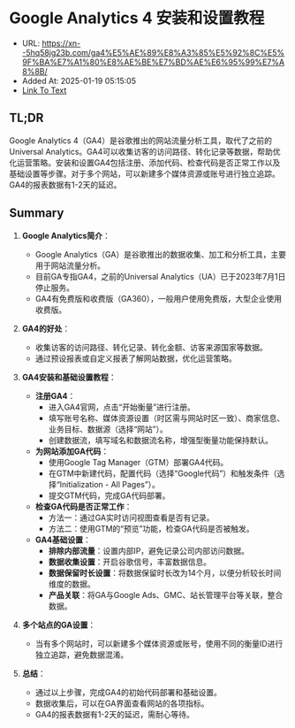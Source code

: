 # Google Analytics 4 安装和设置教程
- URL: https://xn--5hq58jg23b.com/ga4%E5%AE%89%E8%A3%85%E5%92%8C%E5%9F%BA%E7%A1%80%E8%AE%BE%E7%BD%AE%E6%95%99%E7%A8%8B/
- Added At: 2025-01-19 05:15:05
- [Link To Text](2025-01-19-google-analytics-4-安装和设置教程_raw.md)

## TL;DR
Google Analytics 4（GA4）是谷歌推出的网站流量分析工具，取代了之前的Universal Analytics。GA4可以收集访客的访问路径、转化记录等数据，帮助优化运营策略。安装和设置GA4包括注册、添加代码、检查代码是否正常工作以及基础设置等步骤。对于多个网站，可以新建多个媒体资源或账号进行独立追踪。GA4的报表数据有1-2天的延迟。

## Summary
1. **Google Analytics简介**：
   - Google Analytics（GA）是谷歌推出的数据收集、加工和分析工具，主要用于网站流量分析。
   - 目前GA专指GA4，之前的Universal Analytics（UA）已于2023年7月1日停止服务。
   - GA4有免费版和收费版（GA360），一般用户使用免费版，大型企业使用收费版。

2. **GA4的好处**：
   - 收集访客的访问路径、转化记录、转化金额、访客来源国家等数据。
   - 通过预设报表或自定义报表了解网站数据，优化运营策略。

3. **GA4安装和基础设置教程**：
   - **注册GA4**：
     - 进入GA4官网，点击“开始衡量”进行注册。
     - 填写账号名称、媒体资源设置（时区需与网站时区一致）、商家信息、业务目标、数据源（选择“网站”）。
     - 创建数据流，填写域名和数据流名称，增强型衡量功能保持默认。
   - **为网站添加GA代码**：
     - 使用Google Tag Manager（GTM）部署GA4代码。
     - 在GTM中新建代码，配置代码（选择“Google代码”）和触发条件（选择“Initialization - All Pages”）。
     - 提交GTM代码，完成GA代码部署。
   - **检查GA代码是否正常工作**：
     - 方法一：通过GA实时访问视图查看是否有记录。
     - 方法二：使用GTM的“预览”功能，检查GA代码是否被触发。
   - **GA4基础设置**：
     - **排除内部流量**：设置内部IP，避免记录公司内部访问数据。
     - **数据收集设置**：开启谷歌信号，丰富数据信息。
     - **数据保留时长设置**：将数据保留时长改为14个月，以便分析较长时间维度的数据。
     - **产品关联**：将GA与Google Ads、GMC、站长管理平台等关联，整合数据。

4. **多个站点的GA设置**：
   - 当有多个网站时，可以新建多个媒体资源或账号，使用不同的衡量ID进行独立追踪，避免数据混淆。

5. **总结**：
   - 通过以上步骤，完成GA4的初始代码部署和基础设置。
   - 数据收集后，可以在GA界面查看网站的各项指标。
   - GA4的报表数据有1-2天的延迟，需耐心等待。

